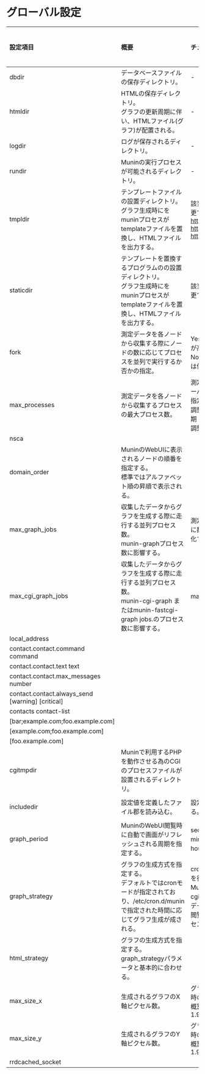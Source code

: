 ﻿# グローバル設定

|設定項目	|概要	|チューニング	|必須可否	|デフォルト値	|使い方	|
|:-----|:-----|:-----|:-----|:-----|:-----|
|dbdir|データベースファイルの保存ディレクトリ。|-|Yes|/var/lib/munin|dbdir /var/lib/munin|
|htmldir|HTMLの保存ディレクトリ。<br>グラフの更新周期に伴い、HTMLファイル(グラフ)が配置される。|-|Yes|/var/cache/munin/www|htmldir /var/cache/munin/www|
|logdir|ログが保存されるディレクトリ。|-|Yes|/var/log/munin|logdir /var/log/munin|
|rundir|Muninの実行プロセスが可能されるディレクトリ。|-|Yes|/var/run/munin|rundir /var/run/munin|
|tmpldir|テンプレートファイルの設置ディレクトリ。<br>グラフ生成時にをmuninプロセスがtemplateファイルを置換し、HTMLファイルを出力する。|該当するファイル郡を置き換えることでMuninの外観を変更できる。<br>https://github.com/DaveMDS/munin_dynamic_template<br>https://github.com/jonnymccullagh/munstrap<br>https://github.com/Rauks/Moonstrap|Yes|/etc/munin/templates|tmpldir /etc/munin/templates|
|staticdir|テンプレートを置換するプログラムのの設置ディレクトリ。<br>グラフ生成時にをmuninプロセスがtemplateファイルを置換し、HTMLファイルを出力する。|該当するファイル郡を置き換えることでMuninの外観を変更できる。|Yes|/etc/munin/templates|tmpldir /etc/munin/static|
|fork|測定データを各ノードから収集する際にノードの数に応じてプロセスを並列で実行するか否かの指定。|Yes：収集時間が短くなる。ただし、Muninサーバの負荷が高くなる。<br>No：収集時間が長くなる。ただし、Muninサーバの負荷は低くなる。||Yes||
|max_processes|測定データを各ノードから収集するプロセスの最大プロセス数。|測定ノード数に応じて変更する。ただし、応じてMuninサーバの負荷が増減する。尚、並列に処理しない場合は0を指定する。<br>調整目安1：Muninデータ収集時間(全ノード分) > 収集周期<br>調整目安2：MuninサーバのCPU負荷が高い場合||16|max_processes 8|
|nsca||||||
|domain_order|MuninのWebUIに表示されるノードの順番を指定する。<br>標準ではアルファベット順の昇順で表示される。||||domain_order node1 node2 node3|
|max_graph_jobs|収集したデータからグラフを生成する際に走行する並列プロセス数。<br>munin-graphプロセス数に影響する。|測定対象のノードが多く、グラフ生成に時間を要する際に数値を増やす。ただし、応じてMuninサーバの負荷が変化する。||6|max_graph_jobs 6|
|max_cgi_graph_jobs|収集したデータからグラフを生成する際に走行する並列プロセス数。<br>munin-cgi-graph またはmunin-fastcgi-graph jobs.のプロセス数に影響する。|max_cgi_graph_jobsと同じ値にすること。||6|max_cgi_graph_jobs 6|
|local_address||||||
|contact.contact.command command||||||
|contact.contact.text text||||||
|contact.contact.max_messages number||||||
|contact.contact.always_send [warning] [critical]||||||
|contacts contact-list||||||
|[bar;example.com;foo.example.com]||||||
|[example.com;foo.example.com]||||||
|[foo.example.com]||||||
|cgitmpdir|Muninで利用するPHPを動作させる為のCGIのプロセスファイルが設置されるディレクトリ。|||/var/lib/munin/cgi-tmp|cgitmpdir /var/lib/munin/cgi-tmp|
|includedir|設定値を定義したファイル郡を読み込む。|設定の独立性が高くなり、設定値の再利用等が可能となる。||/etc/munin/munin-conf.d|includedir /etc/munin/munin-conf.d|
|graph_period|MuninのWebUI閲覧時に自動で画面がリフレッシュされる周期を指定する。|second：1秒毎に更新される。(負荷高)<br>minute：1分毎に更新される。(負荷中)<br>hour：1時間毎に更新される。(負荷低)||second|graph_period second|
|graph_strategy|グラフの生成方式を指定する。<br>デフォルトではcronモードが指定されており、/etc/cron.d/muninで指定された時間に応じてグラフ生成が成される。|cron：CRONモードで動作し、規定の周期でHTMLの生成を行う。WebUIを閲覧する利用者が多い場合に有効。Muninサーバに平均的に負荷がかかる。<br>cgi：CGIモードで動作し、WebUIにアクセスした時点でデータファイルから動的にHTMLの生成を行う。WebUIを閲覧する利用者が少ない場合に有効。Muninサーバにアクセスした時点に集中して負荷がかかる。||cron|graph_strategy cron|
|html_strategy|グラフの生成方式を指定する。graph_strategyパラメータと基本的に合わせる。|||cron|html_strategy cron|
|max_size_x|生成されるグラフのX軸ピクセル数。|グラフの解像度を変更可能。ただし、応じてグラフ生成時のメモリ使用率が増減する。<br>概算：1グラフ生成あたり、4000px * 4000px = 約1.92MB||4000|max_size_x 4000|
|max_size_y|生成されるグラフのY軸ピクセル数。|グラフの解像度を変更可能。ただし、応じてグラフ生成時のメモリ使用率が増減する。<br>概算：1グラフ生成あたり、4000px * 4000px = 約1.92MB||4000|max_size_y 4000|
|rrdcached_socket||||||





